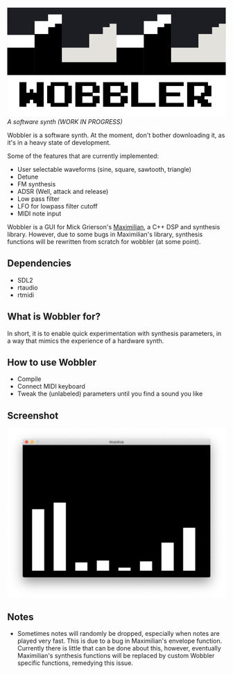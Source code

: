 ![](wobbler.png)
*A software synth (WORK IN PROGRESS)*

Wobbler is a software synth. At the moment, don't bother downloading it, as it's in a heavy state of development.

Some of the features that are currently implemented: 
* User selectable waveforms (sine, square, sawtooth, triangle)
* Detune
* FM synthesis
* ADSR (Well, attack and release)
* Low pass filter
* LFO for lowpass filter cutoff
* MIDI note input

Wobbler is a GUI for Mick Grierson's [Maximilian](https://github.com/micknoise/Maximilian), a C++ DSP and synthesis library. However, due to some bugs in Maximilian's library, synthesis functions will be rewritten from scratch for wobbler (at some point).

## Dependencies 
* SDL2
* rtaudio
* rtmidi 

## What is Wobbler for?
In short, it is to enable quick experimentation with synthesis parameters, in a way that mimics the experience of a hardware synth.

## How to use Wobbler
* Compile
* Connect MIDI keyboard
* Tweak the (unlabeled) parameters until you find a sound you like

## Screenshot
![](screenshot.png)

## Notes
* Sometimes notes will randomly be dropped, especially when notes are played very fast. This is due to a bug in Maximilian's envelope function. Currently there is little that can be done about this, however, eventually Maximilian's synthesis functions will be replaced by custom Wobbler specific functions, remedying this issue.
